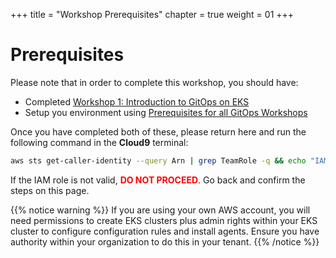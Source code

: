 +++
title = "Workshop Prerequisites"
chapter = true
weight = 01
+++

# Prerequisites

Please note that in order to complete this workshop, you should have:

* Completed [Workshop 1: Introduction to GitOps on EKS](/22_workshop_1/)
* Setup you environment using [Prerequisites for all GitOps Workshops](/20_weaveworks_prerequisites.html)

Once you have completed both of these, please return here and run the following command in the **Cloud9** terminal:

```bash
aws sts get-caller-identity --query Arn | grep TeamRole -q && echo "IAM role valid" || echo "IAM role NOT valid"
```

If the IAM role is not valid, <span style="color: red;">**DO NOT PROCEED**</span>. Go back and confirm the steps on this page.

{{% notice warning %}}
If you are using your own AWS account, you will need permissions to create EKS clusters plus admin rights within your EKS cluster to configure configuration rules and install agents. Ensure you have authority within your organization to do this in your tenant.
{{% /notice %}}
